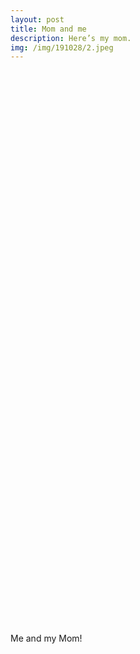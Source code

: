 ```yaml
---
layout: post
title: Mom and me
description: Here’s my mom.
img: /img/191028/2.jpeg
---
```




<div class="img_row" style="height: 900px;">
	<img class="col three" src="{{ site.baseurl }}/img/191028/1.jpeg" alt="" title=""/>
</div>

<div class="col three caption">
	Me and my Mom!
</div>

<div class="img_row" style="height: 900px;">
	<img class="col three" src="{{ site.baseurl }}/img/191028/2.jpeg" alt="" title=""/>
</div>


